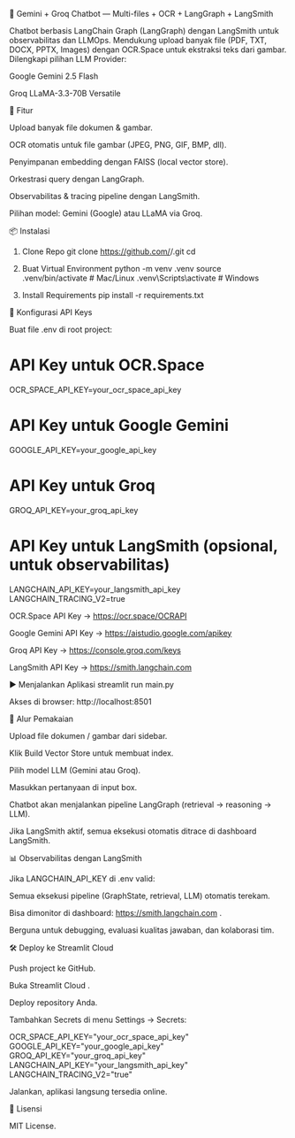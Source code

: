 🤖 Gemini + Groq Chatbot — Multi-files + OCR + LangGraph + LangSmith

Chatbot berbasis LangChain Graph (LangGraph) dengan LangSmith untuk observabilitas dan LLMOps.
Mendukung upload banyak file (PDF, TXT, DOCX, PPTX, Images) dengan OCR.Space untuk ekstraksi teks dari gambar.
Dilengkapi pilihan LLM Provider:

Google Gemini 2.5 Flash

Groq LLaMA-3.3-70B Versatile

🚀 Fitur

Upload banyak file dokumen & gambar.

OCR otomatis untuk file gambar (JPEG, PNG, GIF, BMP, dll).

Penyimpanan embedding dengan FAISS (local vector store).

Orkestrasi query dengan LangGraph.

Observabilitas & tracing pipeline dengan LangSmith.

Pilihan model: Gemini (Google) atau LLaMA via Groq.

📦 Instalasi
1. Clone Repo
git clone https://github.com/<username>/<repo-name>.git
cd <repo-name>

2. Buat Virtual Environment
python -m venv .venv
source .venv/bin/activate    # Mac/Linux
.venv\Scripts\activate       # Windows

3. Install Requirements
pip install -r requirements.txt

🔑 Konfigurasi API Keys

Buat file .env di root project:

# API Key untuk OCR.Space
OCR_SPACE_API_KEY=your_ocr_space_api_key

# API Key untuk Google Gemini
GOOGLE_API_KEY=your_google_api_key

# API Key untuk Groq
GROQ_API_KEY=your_groq_api_key

# API Key untuk LangSmith (opsional, untuk observabilitas)
LANGCHAIN_API_KEY=your_langsmith_api_key
LANGCHAIN_TRACING_V2=true


OCR.Space API Key → https://ocr.space/OCRAPI

Google Gemini API Key → https://aistudio.google.com/apikey

Groq API Key → https://console.groq.com/keys

LangSmith API Key → https://smith.langchain.com

▶️ Menjalankan Aplikasi
streamlit run main.py


Akses di browser: http://localhost:8501

📂 Alur Pemakaian

Upload file dokumen / gambar dari sidebar.

Klik Build Vector Store untuk membuat index.

Pilih model LLM (Gemini atau Groq).

Masukkan pertanyaan di input box.

Chatbot akan menjalankan pipeline LangGraph (retrieval → reasoning → LLM).

Jika LangSmith aktif, semua eksekusi otomatis ditrace di dashboard LangSmith.

📊 Observabilitas dengan LangSmith

Jika LANGCHAIN_API_KEY di .env valid:

Semua eksekusi pipeline (GraphState, retrieval, LLM) otomatis terekam.

Bisa dimonitor di dashboard: https://smith.langchain.com
.

Berguna untuk debugging, evaluasi kualitas jawaban, dan kolaborasi tim.

🛠️ Deploy ke Streamlit Cloud

Push project ke GitHub.

Buka Streamlit Cloud
.

Deploy repository Anda.

Tambahkan Secrets di menu Settings → Secrets:

OCR_SPACE_API_KEY="your_ocr_space_api_key"
GOOGLE_API_KEY="your_google_api_key"
GROQ_API_KEY="your_groq_api_key"
LANGCHAIN_API_KEY="your_langsmith_api_key"
LANGCHAIN_TRACING_V2="true"


Jalankan, aplikasi langsung tersedia online.

📜 Lisensi

MIT License.
